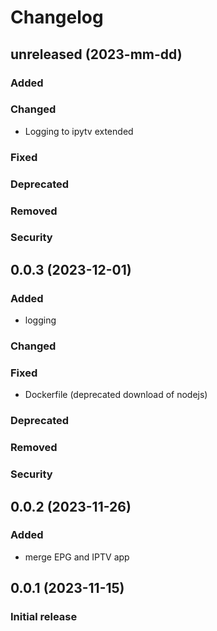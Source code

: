 # Changelog
## unreleased (2023-mm-dd)
### Added
### Changed
- Logging to ipytv extended
### Fixed
### Deprecated
### Removed
### Security
## 0.0.3 (2023-12-01)
### Added
- logging
### Changed
### Fixed
- Dockerfile (deprecated download of nodejs)
### Deprecated
### Removed
### Security
## 0.0.2 (2023-11-26)
### Added
- merge EPG and IPTV app
## 0.0.1 (2023-11-15)
### Initial release